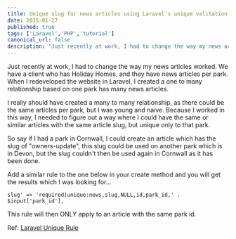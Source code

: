 ```yaml
---
title: Unique slug for news articles using Laravel's unique valitation
date: 2015-01-27
published: true
tags: ['Laravel','PHP','tutorial']
canonical_url: false
description: "Just recently at work, I had to change the way my news articles worked. We have a client who has Holiday Homes, and they have news articles per park. When I redeveloped the website in Laravel, I created a one to many relationship based on one park has many news articles."
---
```


Just recently at work, I had to change the way my news articles worked. We have a client who has Holiday Homes, and they have news articles per park. When I redeveloped the website in Laravel, I created a one to many relationship based on one park has many news articles.

I really should have created a many to many relationship, as there could be the same articles per park, but I was young and naive. Because I worked in this way, I needed to figure out a way where I could have the same or similar articles with the same article slug, but unique only to that park.

So say if I had a park in Cornwall, I could create an article which has the slug of "owners-update", this slug could be used on another park which is in Devon, but the slug couldn't then be used again in Cornwall as it has been done.

Add a similar rule to the one below in your create method and you will get the results which I was looking for...

`slug' => 'required|unique:news,slug,NULL,id,park_id,' . $input['park_id'],`

This rule will then ONLY apply to an article with the same park id.

Ref: [Laravel Unique Rule](https://laravel.com/docs/4.2/validation#rule-unique)
